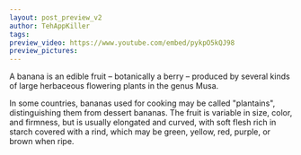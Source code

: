```yaml
---
layout: post_preview_v2
author: TehAppKiller
tags:
preview_video: https://www.youtube.com/embed/pykpO5kQJ98
preview_pictures:
---
```


A banana is an edible fruit – botanically a berry – produced by several
kinds of large herbaceous flowering plants in the genus Musa.

In some countries, bananas used for cooking may be called "plantains",
distinguishing them from dessert bananas. The fruit is variable in size,
color, and firmness, but is usually elongated and curved, with soft
flesh rich in starch covered with a rind, which may be green, yellow,
red, purple, or brown when ripe.
